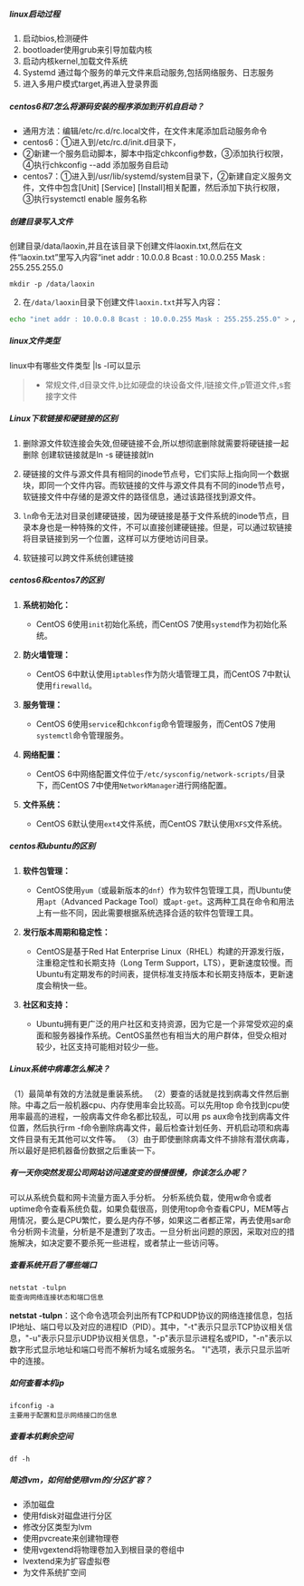 
##### linux启动过程
1. 启动bios,检测硬件
2. bootloader使用grub来引导加载内核
3. 启动内核kernel,加载文件系统
4. Systemd 通过每个服务的单元文件来启动服务,包括网络服务、日志服务
5. 进入多用户模式target,再进入登录界面


##### centos6和7怎么将源码安装的程序添加到开机自启动？

- 通用方法：编辑/etc/rc.d/rc.local文件，在文件末尾添加启动服务命令
- centos6：①进入到/etc/rc.d/init.d目录下，
- ②新建一个服务启动脚本，脚本中指定chkconfig参数，③添加执行权限，④执行chkconfig --add 添加服务自启动
- centos7：①进入到/usr/lib/systemd/system目录下，②新建自定义服务文件，文件中包含[Unit] [Service] [Install]相关配置，然后添加下执行权限，③执行systemctl enable 服务名称

##### 创建目录写入文件 
创建目录/data/laoxin,并且在该目录下创建文件laoxin.txt,然后在文件“laoxin.txt”里写入内容“inet addr : 10.0.0.8 Bcast : 10.0.0.255 Mask : 255.255.255.0
```shell
mkdir -p /data/laoxin
```

2. 在`/data/laoxin`目录下创建文件`laoxin.txt`并写入内容：

```bash
echo "inet addr : 10.0.0.8 Bcast : 10.0.0.255 Mask : 255.255.255.0" > /data/laoxin/laoxin.txt
```

##### linux文件类型
linux中有哪些文件类型
|ls -l可以显示
>- 常规文件,d目录文件,b比如硬盘的块设备文件,l链接文件,p管道文件,s套接字文件

##### **Linux下软链接和硬链接的区别**
1. 删除源文件软连接会失效,但硬链接不会,所以想彻底删除就需要将硬链接一起删除
	创建软链接就是ln -s 硬链接就ln

2. 硬链接的文件与源文件具有相同的inode节点号，它们实际上指向同一个数据块，即同一个文件内容。而软链接的文件与源文件具有不同的inode节点号，软链接文件中存储的是源文件的路径信息，通过该路径找到源文件。
    
3. `ln`命令无法对目录创建硬链接，因为硬链接是基于文件系统的inode节点，目录本身也是一种特殊的文件，不可以直接创建硬链接。但是，可以通过软链接将目录链接到另一个位置，这样可以方便地访问目录。
4. 软链接可以跨文件系统创建链接

##### centos6和centos7的区别
1. **系统初始化：**
    
    - CentOS 6使用`init`初始化系统，而CentOS 7使用`systemd`作为初始化系统。
2. **防火墙管理：**
    
    - CentOS 6中默认使用`iptables`作为防火墙管理工具，而CentOS 7中默认使用`firewalld`。
3. **服务管理：**
    
    - CentOS 6使用`service`和`chkconfig`命令管理服务，而CentOS 7使用`systemctl`命令管理服务。
4. **网络配置：**
    
    - CentOS 6中网络配置文件位于`/etc/sysconfig/network-scripts/`目录下，而CentOS 7中使用`NetworkManager`进行网络配置。
5. **文件系统：**
    - CentOS 6默认使用`ext4`文件系统，而CentOS 7默认使用`XFS`文件系统。

##### centos和ubuntu的区别
1. **软件包管理：**
    
    - CentOS使用`yum`（或最新版本的`dnf`）作为软件包管理工具，而Ubuntu使用`apt`（Advanced Package Tool）或`apt-get`。这两种工具在命令和用法上有一些不同，因此需要根据系统选择合适的软件包管理工具。
2. **发行版本周期和稳定性：**
    
    - CentOS是基于Red Hat Enterprise Linux（RHEL）构建的开源发行版，注重稳定性和长期支持（Long Term Support，LTS），更新速度较慢。而Ubuntu有定期发布的时间表，提供标准支持版本和长期支持版本，更新速度会稍快一些。
3. **社区和支持：**
    
    - Ubuntu拥有更广泛的用户社区和支持资源，因为它是一个非常受欢迎的桌面和服务器操作系统。CentOS虽然也有相当大的用户群体，但受众相对较少，社区支持可能相对较少一些。


##### Linux系统中病毒怎么解决？

（1）最简单有效的方法就是重装系统。
（2）要查的话就是找到病毒文件然后删除。中毒之后一般机器cpu、内存使用率会比较高。可以先用top 命令找到cpu使用率最高的进程，一般病毒文件命名都比较乱，可以用 ps aux命令找到病毒文件位置，然后执行rm -f命令删除病毒文件，最后检查计划任务、开机启动项和病毒文件目录有无其他可以文件等。
（3）由于即使删除病毒文件不排除有潜伏病毒，所以最好是把机器备份数据之后重装一下。

##### 有一天你突然发现公司网站访问速度变的很慢很慢，你该怎么办呢？

可以从系统负载和网卡流量方面入手分析。
分析系统负载，使用w命令或者uptime命令查看系统负载，如果负载很高，则使用top命令查看CPU，MEM等占用情况，要么是CPU繁忙，要么是内存不够，如果这二者都正常，再去使用sar命令分析网卡流量，分析是不是遭到了攻击。一旦分析出问题的原因，采取对应的措施解决，如决定要不要杀死一些进程，或者禁止一些访问等。

##### 查看系统开启了哪些端口
```shell
netstat -tulpn
能查询网络连接状态和端口信息
```
**netstat -tulpn**：这个命令选项会列出所有TCP和UDP协议的网络连接信息，包括IP地址、端口号以及对应的进程ID（PID）。其中，"-t"表示只显示TCP协议相关信息，"-u"表示只显示UDP协议相关信息，"-p"表示显示进程名或PID，"-n"表示以数字形式显示地址和端口号而不解析为域名或服务名。
"l"选项，表示只显示监听中的连接。


##### 如何查看本机ip
```shell
ifconfig -a 
主要用于配置和显示网络接口的信息
```

##### 查看本机剩余空间
```shell
df -h
```

##### 简述lvm，如何给使用lvm的/分区扩容？
* 添加磁盘
* 使用fdisk对磁盘进行分区
* 修改分区类型为lvm
* 使用pvcreate来创建物理卷
* 使用vgextend将物理卷加入到根目录的卷组中
* lvextend来为扩容虚拟卷
* 为文件系统扩空间